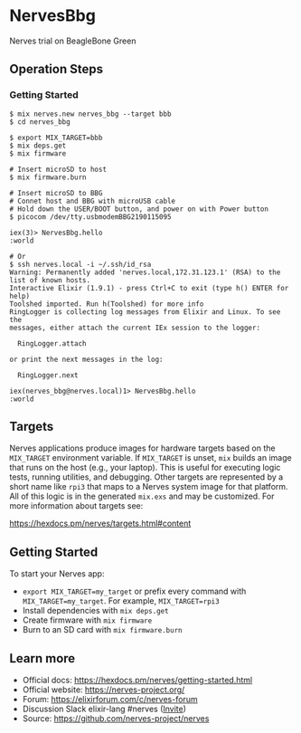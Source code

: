 # NervesBbg

Nerves trial on BeagleBone Green

## Operation Steps

### Getting Started

```
$ mix nerves.new nerves_bbg --target bbb 
$ cd nerves_bbg

$ export MIX_TARGET=bbb
$ mix deps.get
$ mix firmware

# Insert microSD to host
$ mix firmware.burn

# Insert microSD to BBG
# Connet host and BBG with microUSB cable
# Hold down the USER/BOOT button, and power on with Power button
$ picocom /dev/tty.usbmodemBBG2190115095

iex(3)> NervesBbg.hello
:world

# Or
$ ssh nerves.local -i ~/.ssh/id_rsa
Warning: Permanently added 'nerves.local,172.31.123.1' (RSA) to the list of known hosts.
Interactive Elixir (1.9.1) - press Ctrl+C to exit (type h() ENTER for help)
Toolshed imported. Run h(Toolshed) for more info
RingLogger is collecting log messages from Elixir and Linux. To see the
messages, either attach the current IEx session to the logger:

  RingLogger.attach

or print the next messages in the log:

  RingLogger.next

iex(nerves_bbg@nerves.local)1> NervesBbg.hello
:world

```

## Targets

Nerves applications produce images for hardware targets based on the
`MIX_TARGET` environment variable. If `MIX_TARGET` is unset, `mix` builds an
image that runs on the host (e.g., your laptop). This is useful for executing
logic tests, running utilities, and debugging. Other targets are represented by
a short name like `rpi3` that maps to a Nerves system image for that platform.
All of this logic is in the generated `mix.exs` and may be customized. For more
information about targets see:

https://hexdocs.pm/nerves/targets.html#content

## Getting Started

To start your Nerves app:
  * `export MIX_TARGET=my_target` or prefix every command with
    `MIX_TARGET=my_target`. For example, `MIX_TARGET=rpi3`
  * Install dependencies with `mix deps.get`
  * Create firmware with `mix firmware`
  * Burn to an SD card with `mix firmware.burn`

## Learn more

  * Official docs: https://hexdocs.pm/nerves/getting-started.html
  * Official website: https://nerves-project.org/
  * Forum: https://elixirforum.com/c/nerves-forum
  * Discussion Slack elixir-lang #nerves ([Invite](https://elixir-slackin.herokuapp.com/))
  * Source: https://github.com/nerves-project/nerves
